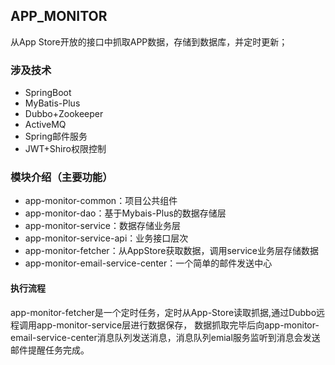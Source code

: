 ## APP_MONITOR
从App Store开放的接口中抓取APP数据，存储到数据库，并定时更新；

### 涉及技术
   * SpringBoot
   * MyBatis-Plus
   * Dubbo+Zookeeper
   * ActiveMQ
   * Spring邮件服务
   * JWT+Shiro权限控制
    
### 模块介绍（主要功能）
   * app-monitor-common：项目公共组件
   * app-monitor-dao：基于Mybais-Plus的数据存储层
   * app-monitor-service：数据存储业务层
   * app-monitor-service-api：业务接口层次
   * app-monitor-fetcher：从AppStore获取数据，调用service业务层存储数据
   * app-monitor-email-service-center：一个简单的邮件发送中心
   
#### 执行流程
   app-monitor-fetcher是一个定时任务，定时从App-Store读取抓据,通过Dubbo远程调用app-monitor-service层进行数据保存，
   数据抓取完毕后向app-monitor-email-service-center消息队列发送消息，消息队列emial服务监听到消息会发送邮件提醒任务完成。
    
    